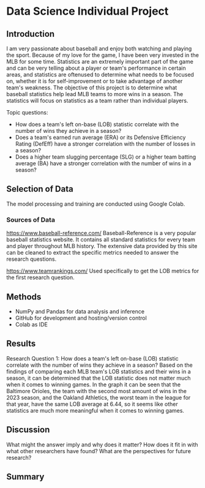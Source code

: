 # Data Science Individual Project

## Introduction
I am very passionate about baseball and enjoy both watching and playing the sport. Because of my love for the game, I have been very invested in the MLB for some time. Statistics are an extremely important part of the game and can be very telling about a player or team's performance in certain areas, and statistics are oftenused to determine what needs to be focused on, whether it is for self-improvement or to take advantage of another team's weakness. The objective of this project is to determine what baseball statistics help lead MLB teams to more wins in a season. The statistics will focus on statistics as a team rather than individual players.

Topic questions:
- How does a team's left on-base (LOB) statistic correlate with the number of wins they achieve in a season?
- Does a team's earned run average (ERA) or its Defensive Efficiency Rating (DefEff) have a stronger correlation with the number of losses in a season?
- Does a higher team slugging percentage (SLG) or a higher team batting average (BA) have a stronger correlation with the number of wins in a season?

## Selection of Data
The model processing and training are conducted using Google Colab.

### Sources of Data
https://www.baseball-reference.com/
Baseball-Reference is a very popular baseball statistics website. It contains all standard statistics for every team and player throughout MLB history. The extensive data provided by this site can be cleaned to extract the specific metrics needed to answer the research questions.

https://www.teamrankings.com/
Used specifically to get the LOB metrics for the first research question.

## Methods
- NumPy and Pandas for data analysis and inference
- GitHub for development and hosting/version control
- Colab as IDE

## Results
Research Question 1: How does a team's left on-base (LOB) statistic correlate with the number of wins they achieve in a season?
  Based on the findings of comparing each MLB team's LOB statistics and their wins in a season, it can be determined that the LOB statistic does not matter much when it comes to winning games. In the graph it can be seen that the Baltimore Orioles, the team with the second most amount of wins in the 2023 season, and the Oakland Athletics, the worst team in the league for that year, have the same LOB average at 6.44, so it seems like other statistics are much more meaningful when it comes to winning games.

## Discussion
What might the answer imply and why does it matter? How does it fit in with what other researchers have found? What are the perspectives for future research?

## Summary

